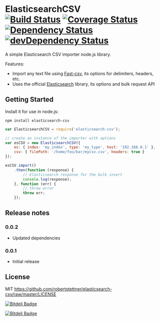 # ElasticsearchCSV</br>[![Build Status](https://secure.travis-ci.org/robertstettner/elasticsearch-csv.svg?branch=master)](http://travis-ci.org/robertstettner/elasticsearch-csv) [![Coverage Status](https://coveralls.io/repos/robertstettner/elasticsearch-csv/badge.svg)](https://coveralls.io/r/robertstettner/elasticsearch-csv) [![Dependency Status](https://david-dm.org/robertstettner/elasticsearch-csv.svg)](https://david-dm.org/robertstettner/elasticsearch-csv) [![devDependency Status](https://david-dm.org/robertstettner/elasticsearch-csv/dev-status.svg)](https://david-dm.org/robertstettner/elasticsearch-csv#info=devDependencies)

A simple Elasticsearch CSV importer node.js library.

Features:
- Import any text file using [Fast-csv](https://github.com/C2FO/fast-csv), its options for delimiters, headers, etc.
- Uses the official [Elasticsearch](https://github.com/elastic/elasticsearch-js) library, its options and bulk request API

## Getting Started

Install it for use in node.js:
```
npm install elasticsearch-csv
```

```javascript
var ElasticsearchCSV = require('elasticsearch-csv');

// create an instance of the importer with options
var esCSV = new ElasticsearchCSV({
    es: { index: 'my_index', type: 'my_type', host: '192.168.0.1' },
    csv: { filePath: '/home/foo/bar/mycsv.csv', headers: true }
});

esCSV.import()
    .then(function (response) {
        // Elasticsearch response for the bulk insert
        console.log(response);
    }, function (err) {
        // throw error
        throw err;
    });
```

## Release notes

### 0.0.2
- Updated dependencies

### 0.0.1
- Initial release

## License

MIT <https://github.com/robertstettner/elasticsearch-csv/raw/master/LICENSE>

[![Bitdeli Badge](https://d2weczhvl823v0.cloudfront.net/robertstettner/elasticsearch-csv/trend.png)](https://bitdeli.com/free "Bitdeli Badge")


[![Bitdeli Badge](https://d2weczhvl823v0.cloudfront.net/robertstettner/elasticsearch-csv/trend.png)](https://bitdeli.com/free "Bitdeli Badge")


